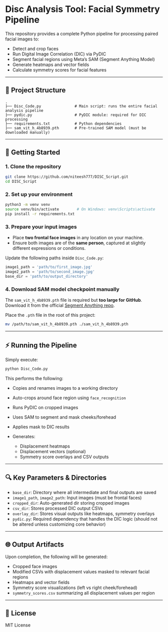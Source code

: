 # Disc Analysis Tool: Facial Symmetry Pipeline

This repository provides a complete Python pipeline for processing paired facial images to:

* Detect and crop faces
* Run Digital Image Correlation (DIC) via PyDIC
* Segment facial regions using Meta’s SAM (Segment Anything Model)
* Generate heatmaps and vector fields
* Calculate symmetry scores for facial features

---

## 📁 Project Structure

```
.
├── Disc_Code.py               # Main script: runs the entire facial analysis pipeline
├── pydic.py                   # PyDIC module: required for DIC processing
├── requirements.txt           # Python dependencies
├── sam_vit_h_4b8939.pth       # Pre-trained SAM model (must be downloaded manually)
```

---

## 🚀 Getting Started

### 1. Clone the repository

```bash
git clone https://github.com/niteesh777/DISC_Script.git
cd DISC_Script
```

### 2. Set up your environment

```bash
python3 -m venv venv
source venv/bin/activate        # On Windows: venv\Scripts\activate
pip install -r requirements.txt
```

### 3. Prepare your input images

* Place **two frontal face images** in any location on your machine.
* Ensure both images are of the **same person**, captured at slightly different expressions or conditions.

Update the following paths inside `Disc_Code.py`:

```python
image1_path = 'path/to/first_image.jpg'
image2_path = 'path/to/second_image.jpg'
base_dir = 'path/to/output_directory'
```

### 4. Download SAM model checkpoint manually

The `sam_vit_h_4b8939.pth` file is required but **too large for GitHub**. Download it from the official [Segment Anything repo](https://github.com/facebookresearch/segment-anything).

Place the `.pth` file in the root of this project:

```bash
mv /path/to/sam_vit_h_4b8939.pth ./sam_vit_h_4b8939.pth
```

---

## ⚡ Running the Pipeline

Simply execute:

```bash
python Disc_Code.py
```

This performs the following:

* Copies and renames images to a working directory
* Auto-crops around face region using `face_recognition`
* Runs PyDIC on cropped images
* Uses SAM to segment and mask cheeks/forehead
* Applies mask to DIC results
* Generates:

  * Displacement heatmaps
  * Displacement vectors (optional)
  * Symmetry score overlays and CSV outputs

---

## 🔍 Key Parameters & Directories

* `base_dir`: Directory where all intermediate and final outputs are saved
* `image1_path`, `image2_path`: Input images (must be frontal faces)
* `cropped_dir`: Auto-generated dir storing cropped images
* `csv_dir`: Stores processed DIC output CSVs
* `overlay_dir`: Stores visual outputs like heatmaps, symmetry overlays
* `pydic.py`: Required dependency that handles the DIC logic (should not be altered unless customizing core behavior)

---

## 🌐 Output Artifacts

Upon completion, the following will be generated:

* Cropped face images
* Modified CSVs with displacement values masked to relevant facial regions
* Heatmaps and vector fields
* Symmetry score visualizations (left vs right cheek/forehead)
* `symmetry_scores.csv` summarizing all displacement values per region

---

## 📄 License

MIT License
